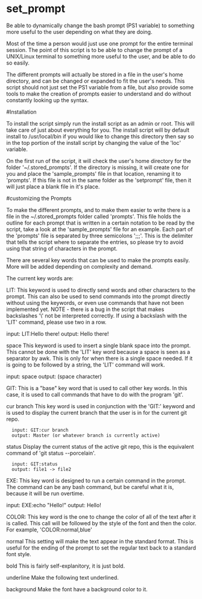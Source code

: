 # set_prompt
Be able to dynamically change the bash prompt (PS1 variable) to
something more useful to the user depending on what they are doing.

  Most of the time a person would just use one prompt for the entire
terminal session. The point of this script is to be able to change
the prompt of a UNIX/Linux terminal to something more useful to the
user, and be able to do so easily.

  The different prompts will actually be stored in a file in the
user's home directory, and can be changed or expanded to fit the
user's needs. This script should not just set the PS1 variable from
a file, but also provide some tools to make the creation of prompts
easier to understand and do without constantly looking up the syntax.

#Installation

  To install the script simply run the install script as an admin
or root. This will take care of just about everything for you. The
install script will by default install to /usr/local/bin if you would
like to change this directory then say so in the top portion of the
install script by changing the value of the 'loc' variable.

  On the first run of the script, it will check the user's home
directory for the folder '~/.stored_prompts'. If the directory is
missing, it will create one for you and place the 'sample_prompts'
file in that location, renaming it to 'prompts'. If this file is not
in the same folder as the 'setprompt' file, then it will just place
a blank file in it's place.

#customizing the Prompts

  To make the different prompts, and to make them easier to write
there is a file in the ~/.stored_prompts folder called 'prompts'.
This file holds the outline for each prompt that is written in a
certain notation to be read by the script, take a look at the
'sample_prompts' file for an example. Each part of the 'prompts'
file is separated by three semicolons ';;;'. This is the delimiter
that tells the script where to separate the entries, so please try
to avoid using that string of characters in the prompt.

   There are several key words that can be used to make the prompts
easily. More will be added depending on complexity and demand.

The current key words are:

LIT:
   This keyword is used to directly send words and other characters
   to the prompt. This can also be used to send commands into the
   prompt directly without using the keywords, or even use commands
   that have not been implemented yet. NOTE - there is a bug in the
   script that makes backslashes '\\' not be interpreted correctly.
   If using a backslash with the 'LIT' command, please use two in a
   row.

   input: LIT:Hello there!
   output: Hello there!

space
   This keyword is used to insert a single blank space into the
   prompt. This cannot be done with the 'LIT' key word because a
   space is seen as a separator by awk. This is only for when there
   is a single space needed. If it is going to be followed by a
   string, the 'LIT' command will work.

   input: space
   output: (space character)

GIT:
   This is a "base" key word that is used to call other key words.
   In this case, it is used to call commands that have to do with
   the program 'git'.

   cur branch
      This key word is used in conjunction with the 'GIT:' keyword
      and is used to display the current branch that the user is
      in for the current git repo.

      input: GIT:cur branch
      output: Master (or whatever branch is currently active)

   status
      Display the current status of the active git repo, this is the
      equivalent command of 'git status --porcelain'.

      input: GIT:status
      output: file1 -> file2

EXE:
   This key word is designed to run a certain command in the prompt.
   The command can be any bash command, but be careful what it is,
   because it will be run overtime.

   input: EXE:echo "Hello!"
   output: Hello!

COLOR:
   This key word is the one to change the color of all of the text
   after it is called. This call will be followed by the style of
   the font and then the color. For example, 'COLOR:normal,blue'

   normal
      This setting will make the text appear in the standard format.
      This is useful for the ending of the prompt to set the regular
      text back to a standard font style.

   bold
      This is fairly self-explanitory, it is just bold.

   underline
      Make the following text underlined.

   background
      Make the font have a background color to it.
